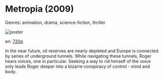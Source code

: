 # Metropia (2009)

Genres: animation, drama, science-fiction, thriller

![poster](http://image.tmdb.org/t/p/w500/ncU8ylabRehPw3gtcUwvEO6Oqpa.jpg)

en:
  [720p](magnet:?xt=urn:btih:26C00CDAF98DAAB63BE7F55D8C016A029ADEDF9D&tr=udp://glotorrents.pw:6969/announce&tr=udp://tracker.opentrackr.org:1337/announce&tr=udp://torrent.gresille.org:80/announce&tr=udp://tracker.openbittorrent.com:80&tr=udp://tracker.coppersurfer.tk:6969&tr=udp://tracker.leechers-paradise.org:6969&tr=udp://p4p.arenabg.ch:1337&tr=udp://tracker.internetwarriors.net:1337)
  


In the near future, oil reserves are nearly depleted and Europe is connected by series of underground tunnels. While navigating these tunnels, Roger hears voices, one in particular. Seeking a way to rid himself of the voice only leads Roger deeper into a bizarre conspiracy of control - mind and body.